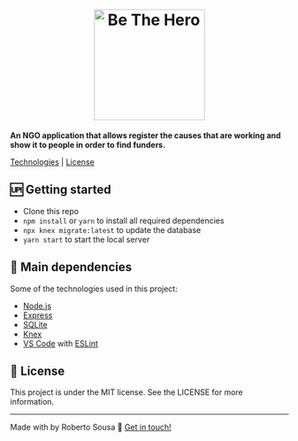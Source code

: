 <h1 align="center">
    <img alt="Be The Hero" src="https://res.cloudinary.com/robertosousa1/image/upload/v1585419343/github-readme/bethehero_nr9mqs.svg" width="200px" />
</h1>

**An NGO application that allows register the causes that are working and show it to people in order to find funders.**

[Technologies](https://github.com/robertosousa1/beTheHero-api#rocket-technologies) | [License](https://github.com/robertosousa1/beTheHero-api#memo-license)

## [](https://github.com/robertosousa1/beTheHero-api#up-getting-started)🆙  Getting started

-   Clone this repo
-   `npm install`  or  `yarn`  to install all required dependencies
- `npx knex migrate:latest` to update the database
-   `yarn start`  to start the local server

## [](https://github.com/robertosousa1/beTheHero-api#rocket-main-dependencies)🚀  Main dependencies

Some of the technologies used in this project:

-   [Node.js](https://nodejs.org/)
-   [Express](https://expressjs.com/)
-   [SQLite](https://www.sqlite.org/index.html)
-   [Knex](http://knexjs.org/)
-   [VS Code](https://code.visualstudio.com/)  with  [ESLint](https://marketplace.visualstudio.com/items?itemName=dbaeumer.vscode-eslint)

## [](https://github.com/robertosousa1/beTheHero-api#memo-license)📝  License

This project is under the MIT license. See the LICENSE for more information.

----------

Made with by Roberto Sousa  👋  [Get in touch!](https://www.linkedin.com/in/robertosousa01/)
